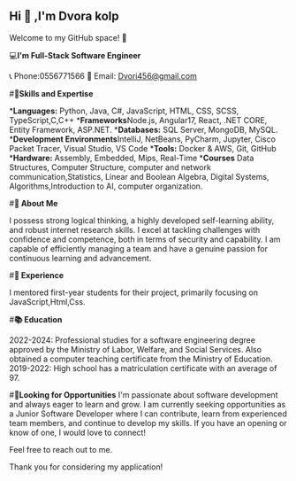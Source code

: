 ## Hi 👋 ,I'm Dvora kolp

Welcome to my GitHub space! 🚀

💻**I'm Full-Stack Software Engineer**


📞 Phone:0556771566
📧 Email: Dvori456@gmail.com


#**💪Skills and Expertise**

***Languages:** Python, Java, C#, JavaScript, HTML, CSS, SCSS, TypeScript,C,C++
***Frameworks**Node.js, Angular17, React, .NET CORE, Entity Framework, ASP.NET.
***Databases:** SQL Server, MongoDB, MySQL.
***Development Environments**IntelliJ, NetBeans, PyCharm, Jupyter, Cisco Packet Tracer, Visual Studio, VS Code
***Tools:** Docker & AWS, Git, GitHub
***Hardware:** Assembly, Embedded, Mips, Real-Time 
***Courses** Data Structures, Computer Structure, computer and network communication,Statistics, Linear and Boolean Algebra, Digital Systems, Algorithms,Introduction to AI, computer organization. 


#**🌟 About Me**

I possess strong logical thinking, a highly developed self-learning ability, and robust internet research skills. 
I excel at tackling challenges with confidence and competence, both in terms of security and capability.
I am capable of efficiently managing a team and have a genuine passion for continuous learning and advancement.


#**🚀  Experience**

I mentored first-year students for their project, primarily focusing on JavaScript,Html,Css.


#**📚 Education**

2022-2024: Professional studies for a software engineering degree approved by the Ministry of Labor, Welfare, and Social Services. Also obtained a computer teaching certificate from the Ministry of Education.
2019-2022: High school  has a matriculation certificate with an average of 97.
                                    
#**👀Looking for Opportunities**
I'm passionate about software development and always eager to learn and grow. I am currently seeking opportunities as a Junior Software Developer where I can contribute, learn from experienced team members, and continue to develop my skills. If you have an opening or know of one, I would love to connect!

Feel free to reach out to me.

Thank you for considering my application!                          



